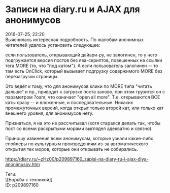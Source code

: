 Записи на diary.ru и AJAX для анонимусов
=========================================

   
 2016-07-25, 22:20   
  Выяснилась интересная подробность. По жалобам анонимных читателей удалось установить следующее:   
   
 если пользователь, открывающий дайари-ру, не залогинен, то у него подгружается версия постов без ява-скриптов, повешенных на ссылки тега MORE (то, что "под катом"). А если пользователь залогинен -- то там есть OnClick, который вызывает подгрузку содержимого MORE без перезагрузки страницы.   
   
 Это ведёт к тому, что для анонимусов клики по MORE типа "читать дальше" и пр., приводят к загрузке поста заново, при этом грузится он с параметром ?oam, что означает "open all more". Т.е. открываются ВСЕ каты сразу -- и вложенные, и последовательные. Никаких промежуточных версий, когда открыт только второй кат, или только кат внешнего уровня, для анонимусов нету.   
   
 Признаться, я на это не рассчитывал (хотя старался делать так, чтобы пост со всеми раскрытыми морами выглядел адекватно и связно).   
   
 Приношу извинения всем анонимусам, которые узнали какие-либо спойлеры по культурным произведениям из-за автоматического открытия тех моров, которые они открывать не собирались.   
    
 <https://diary.ru/~zHz00/p209897160_zapisi-na-diary-ru-i-ajax-dlya-anonimusov.htm>   
   
 Теги:   
 [[Борьба с техникой]]   
 ID: p209897160
